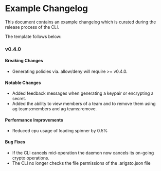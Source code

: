 # Example Changelog

This document contains an example changelog which is curated during the release
process of the CLI.

The template follows below:

### v0.4.0

#### Breaking Changes

- Generating policies via. allow/deny will require  >= v0.4.0.

#### Notable Changes

- Added feedback messages when generating a keypair or encrypting a secret.
- Added the ability to view members of a team and to remove them using ag teams:members and ag teams:remove.

#### Performance Improvements

- Reduced cpu usage of loading spinner by 0.5%

#### Bug Fixes

- If the CLI cancels mid-operation the daemon now cancels its on-going crypto operations.
- The CLI no longer checks the file permissions of the .arigato.json file
